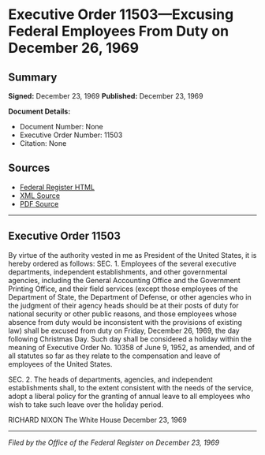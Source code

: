 # Executive Order 11503—Excusing Federal Employees From Duty on December 26, 1969

## Summary

**Signed:** December 23, 1969
**Published:** December 23, 1969

**Document Details:**
- Document Number: None
- Executive Order Number: 11503
- Citation: None

## Sources
- [Federal Register HTML](https://www.presidency.ucsb.edu/documents/executive-order-11503-excusing-federal-employees-from-duty-december-26-1969)
- [XML Source](None)
- [PDF Source](None)

---

## Executive Order 11503

By virtue of the authority vested in me as President of the United States, it is hereby ordered as follows:
SEC. 1. Employees of the several executive departments, independent establishments, and other governmental agencies, including the General Accounting Office and the Government Printing Office, and their field services (except those employees of the Department of State, the Department of Defense, or other agencies who in the judgment of their agency heads should be at their posts of duty for national security or other public reasons, and those employees whose absence from duty would be inconsistent with the provisions of existing law) shall be excused from duty on Friday, December 26, 1969, the day following Christmas Day. Such day shall be considered a holiday within the meaning of Executive Order No. 10358 of June 9, 1952, as amended, and of all statutes so far as they relate to the compensation and leave of employees of the United States.

SEC. 2. The heads of departments, agencies, and independent establishments shall, to the extent consistent with the needs of the service, adopt a liberal policy for the granting of annual leave to all employees who wish to take such leave over the holiday period.

RICHARD NIXON
The White House
December 23, 1969

---

*Filed by the Office of the Federal Register on December 23, 1969*
